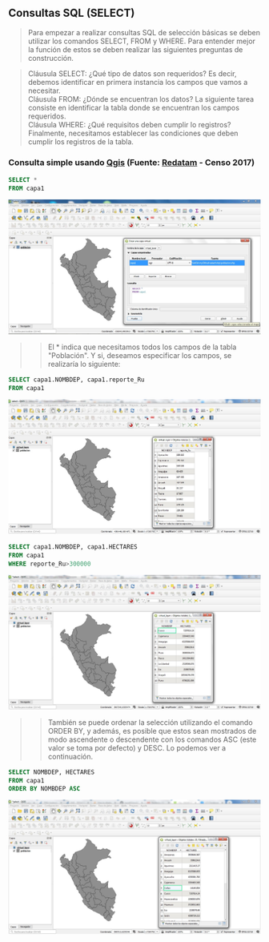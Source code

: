 ## Consultas SQL (SELECT)

> Para empezar a realizar consultas SQL de selección básicas se deben utilizar los comandos SELECT, FROM y WHERE. Para entender mejor la función de estos se deben realizar las siguientes preguntas de construcción.

>Cláusula SELECT: ¿Qué tipo de datos son requeridos? Es decir, debemos identificar en primera instancia los campos que vamos a necesitar.    
>Cláusula FROM: ¿Dónde se encuentran los datos? La siguiente tarea consiste en identificar la tabla donde se encuentran los campos requeridos.    
>Cláusula WHERE: ¿Qué requisitos deben cumplir lo registros? Finalmente, necesitamos establecer las condiciones que deben cumplir los registros de la tabla.

### Consulta simple usando [Qgis](https://github.com/barja8/IntroSQL/tree/master/Ejemplos) (Fuente: [Redatam](http://censos2017.inei.gob.pe/redatam/) - Censo 2017)

```SQL
SELECT *
FROM capa1
```
<img alt="3.Consultas SQL Select-1_ejem_cod1.jpg" src="assets/3.Consultas SQL Select-1_ejem_cod1.jpg" width="" height="" >

>>El * indica que necesitamos todos los campos de la tabla "Población". Y si, deseamos especificar los campos, se realizaría lo siguiente:

```SQL
SELECT capa1.NOMBDEP, capa1.reporte_Ru
FROM capa1
```
<img alt="3.Consultas SQL Select-1_ejem_cod2_result.jpg" src="assets/3.Consultas SQL Select-1_ejem_cod2_result.jpg" width="" height="" >

```SQL
SELECT capa1.NOMBDEP, capa1.HECTARES
FROM capa1
WHERE reporte_Ru>300000
```
<img alt="3.Consultas SQL Select-1_ejem_cod3_result.jpg" src="assets/3.Consultas SQL Select-1_ejem_cod3_result.jpg" width="" height="" >

>>También se puede ordenar la selección utilizando el comando ORDER BY, y además, es posible que estos sean mostrados de modo ascendente o descendente con los comandos ASC (este valor se toma por defecto) y DESC. Lo podemos ver a continuación.

```SQL
SELECT NOMBDEP, HECTARES
FROM capa1
ORDER BY NOMBDEP ASC
```
<img alt="3.Consultas SQL Select-1_ejem_cod4_result.jpg" src="assets/3.Consultas SQL Select-1_ejem_cod4_result.jpg" width="" height="" >
